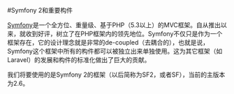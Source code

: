 #Symfony 2和重要构件

[Symfony][1]是一个全方位、重量级、基于PHP（5.3以上）的MVC框架。自从推出以来，就收到好评，树立了在PHP框架内的领先地位。Symfony不仅只是作为一个框架存在，它的设计理念就是非常的de-coupled（去耦合的），也就是说，Symfony这个框架中所有的构件都可以被独立出来单独使用。这为其它框架（如Laravel）的发展和构件的标准化做出了巨大的贡献。

我们将要使用的是Symfony 2的框架（以后简称为SF2，或者SF），当前的主版本为2.6。

[1]: http://www.symfony.com
